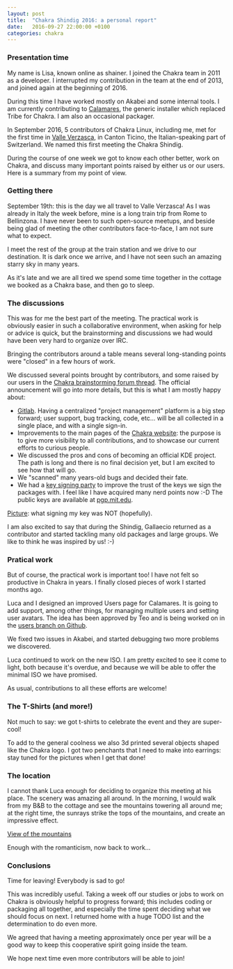 ```yaml
---
layout: post
title:  "Chakra Shindig 2016: a personal report"
date:   2016-09-27 22:00:00 +0100
categories: chakra 
---
```


### Presentation time
My name is Lisa, known online as shainer. I joined the Chakra team in 2011 as a developer. I interrupted my contribution in the team at the end of 2013, and joined again at the beginning of 2016.

During this time I have worked mostly on Akabei and some internal tools. I am currently contributing to [Calamares](https://github.com/calamares/calamares), the generic installer which replaced Tribe for Chakra. I am also an occasional packager.

In September 2016, 5 contributors of Chakra Linux, including me, met for the first time in [Valle Verzasca](https://en.wikipedia.org/wiki/Valle_Verzasca), in Canton Ticino, the Italian-speaking part of Switzerland. We named this first meeting the Chakra Shindig.

During the course of one week we got to know each other better, work on Chakra, and discuss many important points raised by either us or our users. Here is a summary from my point of view.

### Getting there
September 19th: this is the day we all travel to Valle Verzasca! As I was already in Italy the week before, mine is a long train trip from Rome to Bellinzona. I have never been to such open-source meetups, and beside being glad of meeting the other contributors face-to-face, I am not sure what to expect.

I meet the rest of the group at the train station and we drive to our destination. It is dark once we arrive, and I have not seen such an amazing starry sky in many years.

As it's late and we are all tired we spend some time together in the cottage we booked as a Chakra base, and then go to sleep.

### The discussions

This was for me the best part of the meeting. The practical work is obviously easier in such a collaborative environment, when asking for help or advice is quick, but the brainstorming and discussions we had would have been very hard to organize over IRC.

Bringing the contributors around a table means several long-standing points were "closed" in a few hours of work.

We discussed several points brought by contributors, and some raised by our users in the [Chakra brainstorming forum thread](https://chakralinux.org/forum/viewtopic.php?id=14692). The official announcement will go into more details, but this is what I am mostly happy about:

* [Gitlab](http://gitlab.com). Having a centralized "project management" platform is a big step forward; user support, bug tracking, code, etc... will be all collected in a single place, and with a single sign-in.
* Improvements to the main pages of the [Chakra website](http://chakralinux.org): the purpose is to give more visibility to all contributions, and to showcase our current efforts to curious people.
* We discussed the pros and cons of becoming an official KDE project. The path is long and there is no final decision yet, but I am excited to see how that will go.
* We "scanned" many years-old bugs and decided their fate.
* We had a [key signing party](https://en.wikipedia.org/wiki/Key_signing_party) to improve the trust of the keys we sign the packages with. I feel like I have acquired many nerd points now :-D The public keys are available at [pgp.mit.edu](http://pgp.mit.edu).

[Picture](http://xkcd.com/364): what signing my key was NOT (hopefully).

I am also excited to say that during the Shindig, Gallaecio returned as a contributor and started tackling many old packages and large groups. We like to think he was inspired by us! :-)

### Pratical work
But of course, the practical work is important too! I have not felt so productive in Chakra in years. I finally closed pieces of work I started months ago.

Luca and I designed an improved Users page for Calamares. It is going to add support, among other things, for managing multiple users and setting user avatars. The idea has been approved by Teo and is being worked on in the [users branch on Github](https://github.com/calamares/calamares/tree/users).

We fixed two issues in Akabei, and started debugging two more problems we discovered.

Luca continued to work on the new ISO. I am pretty excited to see it come to light, both because it's overdue, and because we will be able to offer the minimal ISO we have promised.

As usual, contributions to all these efforts are welcome!

### The T-Shirts (and more!)
Not much to say: we got t-shirts to celebrate the event and they are super-cool!

To add to the general coolness we also 3d printed several objects shaped like the Chakra logo. I got two penchants that I need to make into earrings: stay tuned for the pictures when I get that done!

### The location
I cannot thank Luca enough for deciding to organize this meeting at his place. The scenery was amazing all around. In the morning, I would walk from my B&B to the cottage and see the mountains towering all around me; at the right time, the sunrays strike the tops of the mountains, and create an impressive effect.

[View of the mountains](../images/Frasco_church.jpg)

Enough with the romanticism, now back to work...

### Conclusions
Time for leaving! Everybody is sad to go!

This was incredibly useful. Taking a week off our studies or jobs to work on Chakra is obviously helpful to progress forward; this includes coding or packaging all together, and especially the time spent deciding what we should focus on next. I returned home with a huge TODO list and the determination to do even more.

We agreed that having a meeting approximately once per year will be a good way to keep this cooperative spirit going inside the team.

We hope next time even more contributors will be able to join!
